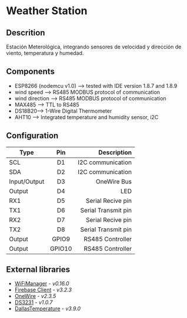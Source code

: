 # Weather Station

## Descrition
Estación Meterológica, integrando sensores de velocidad y dirección de viento, temperatura y humedad.

## Components
- ESP8266 (nodemcu v1.0) --> tested with IDE version 1.8.7 and 1.8.9
- wind speed --> RS485 MODBUS protocol of communication
- wind direction --> RS485 MODBUS protocol of communication
- MAX485 --> TTL to RS485
- DS18B20--> 1-Wire Digital Thermometer
- AHT10 --> Integrated temperature and humidity sensor, i2C

## Configuration
| Type          | Pin           | Description           |
| ------------- |:-------------:| ---------------------:|
| SCL           |   D1          | I2C communication     |
| SDA           |   D2          | I2C communication     |
| Input/Output  |   D3          | OneWire Bus           |
| Output        |   D4          | LED                   |
| RX1           |   D5          | Serial Recive pin     |
| TX1           |   D6          | Serial Transmit pin   |
| RX2           |   D7          | Serial Recive pin     |
| TX2           |   D8          | Serial Transmit pin   |
| Output        |   GPIO9       | RS485 Controller      |
| Output        |   GPIO10      | RS485 Controller      |


## External libraries
- [WiFiManager](https://github.com/tzapu/WiFiManager) - *v0.16.0*
- [Firebase Client](https://github.com/mobizt/Firebase-ESP8266) - *v3.2.3*
- [OneWire](https://github.com/PaulStoffregen/OneWire) - *v2.3.5*
- [DS3231](https://github.com/NorthernWidget/DS3231) - *v1.0.7*
- [DallasTemperature](https://github.com/NorthernWidget/DS3231) - *v3.9.0*